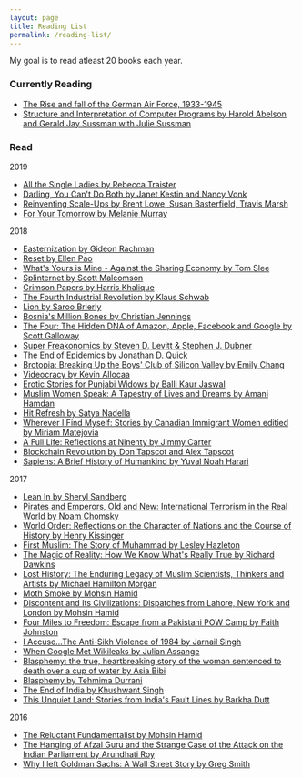 ```yaml
---
layout: page
title: Reading List
permalink: /reading-list/
---
```


My goal is to read atleast 20 books each year.

### Currently Reading
* [The Rise and fall of the German Air Force, 1933-1945](https://www.amazon.com/Rise-fall-German-Force-1933-1945/dp/0312683693)
* [Structure and Interpretation of Computer Programs by Harold Abelson and Gerald Jay Sussman with Julie Sussman](https://mitpress.mit.edu/sicp/)

### Read

2019
* [All the Single Ladies by Rebecca Traister](https://www.goodreads.com/book/show/25814394-all-the-single-ladies)
* [Darling, You Can't Do Both by Janet Kestin and Nancy Vonk](https://www.harpercollins.ca/9781554685813/darling-you-cant-do-both/)
* [Reinventing Scale-Ups by Brent Lowe, Susan Basterfield, Travis Marsh](https://reinventingscaleups.com/)
* [For Your Tomorrow by Melanie Murray](http://www.melaniemurray.ca/for-your-tomorrow.html)

2018
* [Easternization by Gideon Rachman](https://www.otherpress.com/books/easternization/)
* [Reset by Ellen Pao](https://www.penguinrandomhouse.com/books/551446/reset-by-ellen-pao/9780399591013/)
* [What's Yours is Mine - Against the Sharing Economy by Tom Slee](https://www.orbooks.com/catalog/whats-mine-tom-slee-2nd-ed/)
* [Splinternet by Scott Malcomson](https://www.orbooks.com/catalog/splinternet-by-scott-malcomson/)
* [Crimson Papers by Harris Khalique](https://global.oup.com/academic/product/crimson-papers-9780199407323?cc=ca&lang=en&)
* [The Fourth Industrial Revolution by Klaus Schwab](https://www.weforum.org/about/the-fourth-industrial-revolution-by-klaus-schwab)
* [Lion by Saroo Brierly](https://www.penguin.com.au/books/lion-a-long-way-home-9780143572305)
* [Bosnia's Million Bones by Christian Jennings](https://www.goodreads.com/book/show/17378053-bosnia-s-million-bones)
* [The Four: The Hidden DNA of Amazon, Apple, Facebook and Google by Scott Galloway](http://www.thefourbook.com/)
* [Super Freakonomics by Steven D. Levitt & Stephen J. Dubner](http://freakonomics.com/books/)
* [The End of Epidemics by Jonathan D. Quick](http://www.endofepidemics.com/author/)
* [Brotopia: Breaking Up the Boys' Club of Silicon Valley by Emily Chang](https://www.penguinrandomhouse.com/books/547571/brotopia-by-emily-chang/9780735213531/)
* [Videocracy by Kevin Allocaa](https://www.goodreads.com/book/show/34921568-videocracy)
* [Erotic Stories for Punjabi Widows by Balli Kaur Jaswal](https://www.harpercollins.com/9780062645128/erotic-stories-for-punjabi-widows/)
* [Muslim Women Speak: A Tapestry of Lives and Dreams by Amani Hamdan](https://www.canadianscholars.ca/awards/muslim-women-speak-a-tapestry-of-lives-and-dreams-winner-of-the-2011-outstanding-scholarship-prize)
* [Hit Refresh by Satya Nadella](https://news.microsoft.com/hitrefresh/)
* [Wherever I Find Myself: Stories by Canadian Immigrant Women editied by Miriam Matejovia](http://caitlin-press.com/our-books/wherever-i-find-myself/)  
* [A Full Life: Reflections at Ninenty by Jimmy Carter](http://www.simonandschuster.ca/books/A-Full-Life/Jimmy-Carter/9781501115646)  
* [Blockchain Revolution by Don Tapscot and Alex Tapscot](http://dontapscott.com/books/blockchain-revolution/)  
* [Sapiens: A Brief History of Humankind by Yuval Noah Harari](http://www.ynharari.com/book/sapiens/) 

2017
* [Lean In by Sheryl Sandberg](https://leanin.org/book/)  
* [Pirates and Emperors, Old and New: International Terrorism in the Real World by Noam Chomsky](https://chomsky.info/books/)  
* [World Order: Reflections on the Character of Nations and the Course of History by Henry Kissinger](http://www.henryakissinger.com/books.html)  
* [First Muslim: The Story of Muhammad by Lesley Hazleton](http://thefirstmuslim.com/)  
* [The Magic of Reality: How We Know What's Really True by Richard Dawkins](https://www.richarddawkins.net/2013/02/the-magic-of-reality-hardcover/)  
* [Lost History: The Enduring Legacy of Muslim Scientists, Thinkers and Artists by Michael Hamilton Morgan](http://losthistoryonline.com/book.html)  
* [Moth Smoke by Mohsin Hamid](http://www.mohsinhamid.com/books.html)  
* [Discontent and Its Civilizations: Dispatches from Lahore, New York and London by Mohsin Hamid](http://www.mohsinhamid.com/books.html)  
* [Four Miles to Freedom: Escape from a Pakistani POW Camp by Faith Johnston](https://www.goodreads.com/book/show/19501549-four-miles-to-freedom)  
* [I Accuse...The Anti-Sikh Violence of 1984 by Jarnail Singh](https://www.goodreads.com/book/show/8587161-i-accuse-)  
* [When Google Met Wikileaks by Julian Assange](http://www.orbooks.com/catalog/when-google-met-wikileaks/)  
* [Blasphemy: the true, heartbreaking story of the woman sentenced to death over a cup of water by Asia Bibi](https://books.google.ca/books/about/Blasphemy.html?id=bXAsLgEACAAJ&redir_esc=y)  
* [Blasphemy by Tehmima Durrani](http://www.tehminadurrani.com/art_books.html)  
* [The End of India by Khushwant Singh](https://www.goodreads.com/book/show/2221909.The_End_of_India)  
* [This Unquiet Land: Stories from India's Fault Lines by Barkha Dutt](https://www.goodreads.com/book/show/27844365-this-unquiet-land)  

2016
* [The Reluctant Fundamentalist by Mohsin Hamid](http://www.mohsinhamid.com/books.html)  
* [The Hanging of Afzal Guru and the Strange Case of the Attack on the Indian Parliament by Arundhati Roy](https://www.goodreads.com/book/show/17786641-the-hanging-of-afzal-guru-and-the-strange-case-of-the-attack-on-the-indi)  
* [Why I left Goldman Sachs: A Wall Street Story by Greg Smith](https://www.goodreads.com/book/show/16059838-why-i-left-goldman-sachs)  
